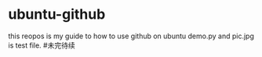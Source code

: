 # ubuntu-github
this reopos is my guide to how to use github on ubuntu
demo.py and pic.jpg is test file.
#未完待续 
